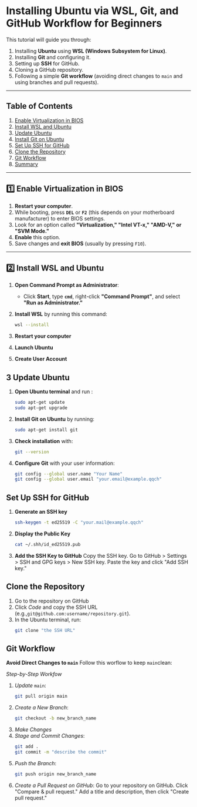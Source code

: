 #  **Installing Ubuntu via WSL, Git, and GitHub Workflow for Beginners**

This tutorial will guide you through:

1. Installing **Ubuntu** using **WSL (Windows Subsystem for Linux)**.
2. Installing **Git** and configuring it.
3. Setting up **SSH** for GitHub.
4. Cloning a GitHub repository.
5. Following a simple **Git workflow** (avoiding direct changes to `main` and using branches and pull requests).

---

##  **Table of Contents**

1. [Enable Virtualization in BIOS](#1-enable-virtualization-in-bios)
2. [Install WSL and Ubuntu](#2-install-wsl-and-ubuntu)
3. [Update Ubuntu](#3-update-ubuntu)
4. [Install Git on Ubuntu](#4-install-git-on-ubuntu)
5. [Set Up SSH for GitHub](#5-set-up-ssh-for-github)
6. [Clone the Repository](#6-clone-the-repository)
7. [Git Workflow](#7-git-workflow)
8. [Summary](#8-summary)

---

## 1️⃣ **Enable Virtualization in BIOS**

1. **Restart your computer**.
2. While booting, press **`DEL`** or **`F2`** (this depends on your motherboard manufacturer) to enter BIOS settings.
3. Look for an option called **"Virtualization," "Intel VT-x," "AMD-V," or "SVM Mode."**
4. **Enable** this option.
5. Save changes and **exit BIOS** (usually by pressing `F10`).

---

## 2️⃣ **Install WSL and Ubuntu**

1. **Open Command Prompt as Administrator**:

   - Click **Start**, type **`cmd`**, right-click **"Command Prompt"**, and select **"Run as Administrator."**

2. **Install WSL** by running this command:

   ```bash
   wsl --install
   ```
3. **Restart your computer**

4. **Launch Ubuntu**

5. **Create User Account**

## 3 **Update Ubuntu**

1. **Open Ubuntu terminal** and run :
   ```bash
   sudo apt-get update
   sudo apt-get upgrade
   ```
2. **Install Git on Ubuntu** by running:
   ```bash
   sudo apt-get install git
   ```
3. **Check installation** with:
   ```bash
   git --version
   ```
4. **Configure Git** with your user information:
   ```bash
   git config --global user.name "Your Name"
   git config --global user.email "your.email@example.qqch"
   ```

## **Set Up SSH for GitHub**

1. **Generate an SSH key**
   ```bash
   ssh-keygen -t ed25519 -C "your.mail@example.qqch"
   ```
2. **Display the Public Key**
   ```bash
   cat ~/.shh/id_ed25519.pub
   ```
3. **Add the SSH Key to GitHub**
Copy the SSH key.
Go to GitHub > Settings > SSH and GPG keys > New SSH key.
Paste the key and click "Add SSH key."

## **Clone the Repository**

1. Go to the repository on GitHub
2. Click *Code* and copy the SSH URL (e.g.,`git@github.com:username/repository.git`).
3. In the Ubuntu terminal, run:
   ```bash
   git clone "the SSH URL"
   ```

## **Git Workflow**

**Avoid Direct Changes to `main`**
Follow this worflow to keep `main`clean:

*Step-by-Step Workfow*
1. *Update* `main`:
   ```bash
   git pull origin main
   ```
2. *Create a New Branch*:
   ```bash
   git checkout -b new_branch_name
   ```
3. *Make Changes*
4. *Stage and Commit Changes*:
   ```bash
   git add .
   git commit -m "describe the commit"
   ```
5. *Push the Branch*:
   ```bash
   git push origin new_branch_name
   ```
6. *Create a Pull Request on GitHub*:
Go to your repository on GitHub.
Click "Compare & pull request."
Add a title and description, then click "Create pull request."



